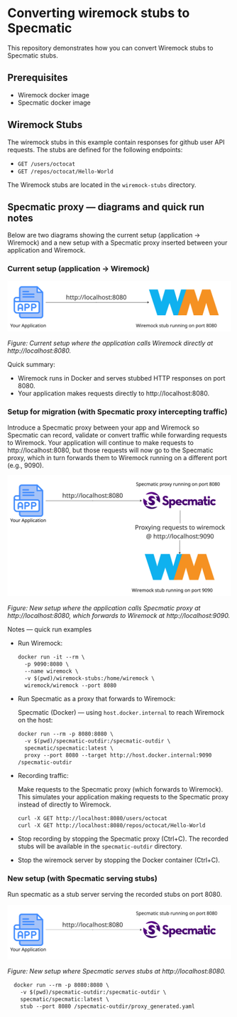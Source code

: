 # Converting wiremock stubs to Specmatic

This repository demonstrates how you can convert Wiremock stubs to Specmatic stubs.

## Prerequisites

- Wiremock docker image
- Specmatic docker image

## Wiremock Stubs

The wiremock stubs in this example contain responses for github user API requests. The stubs are defined for the following endpoints:

- `GET /users/octocat`
- `GET /repos/octocat/Hello-World`

The Wiremock stubs are located in the `wiremock-stubs` directory.

## Specmatic proxy — diagrams and quick run notes

Below are two diagrams showing the current setup (application -> Wiremock) and a new setup with a Specmatic proxy inserted between your application and Wiremock.

### Current setup (application -> Wiremock)

![Current setup — Application → Wiremock](./images/current-setup.jpg)

_Figure: Current setup where the application calls Wiremock directly at http://localhost:8080._

Quick summary:

- Wiremock runs in Docker and serves stubbed HTTP responses on port 8080.
- Your application makes requests directly to http://localhost:8080.

### Setup for migration (with Specmatic proxy intercepting traffic)

Introduce a Specmatic proxy between your app and Wiremock so Specmatic can record, validate or convert traffic while forwarding requests to Wiremock. Your application will continue to make requests to http://localhost:8080, but those requests will now go to the Specmatic proxy, which in turn forwards them to Wiremock running on a different port (e.g., 9090).

![New setup — Application → Specmatic Proxy → Wiremock](./images/new-setup.jpg)

_Figure: New setup where the application calls Specmatic proxy at http://localhost:8080, which forwards to Wiremock at http://localhost:9090._

Notes — quick run examples

- Run Wiremock:

  ```shell
  docker run -it --rm \
    -p 9090:8080 \
    --name wiremock \
    -v $(pwd)/wiremock-stubs:/home/wiremock \
    wiremock/wiremock --port 8080
  ```

- Run Specmatic as a proxy that forwards to Wiremock:

  Specmatic (Docker) — using `host.docker.internal` to reach Wiremock on the host:

  ```shell
  docker run --rm -p 8080:8080 \
    -v $(pwd)/specmatic-outdir:/specmatic-outdir \
    specmatic/specmatic:latest \
    proxy --port 8080 --target http://host.docker.internal:9090 /specmatic-outdir
  ```

- Recording traffic:

  Make requests to the Specmatic proxy (which forwards to Wiremock). This simulates your application making requests to the Specmatic proxy instead of directly to Wiremock.

    ```shell
    curl -X GET http://localhost:8080/users/octocat
    curl -X GET http://localhost:8080/repos/octocat/Hello-World
    ```

- Stop recording by stopping the Specmatic proxy (Ctrl+C). The recorded stubs will be available in the `specmatic-outdir` directory.
- Stop the wiremock server by stopping the Docker container (Ctrl+C).

### New setup (with Specmatic serving stubs)

Run specmatic as a stub server serving the recorded stubs on port 8080.

![Replace Wiremock stubs with Specmatic stubs](./images/replace-wiremock.jpg)

_Figure: New setup where Specmatic serves stubs at http://localhost:8080._


```shell
  docker run --rm -p 8080:8080 \
    -v $(pwd)/specmatic-outdir:/specmatic-outdir \
    specmatic/specmatic:latest \
    stub --port 8080 /specmatic-outdir/proxy_generated.yaml
```
